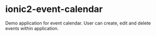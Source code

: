 # ionic2-event-calendar
Demo application for event calendar. User can create, edit and delete events within application.
